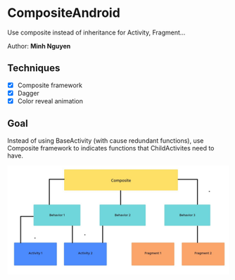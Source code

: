 # CompositeAndroid
Use composite instead of inheritance for Activity, Fragment...

Author: **Minh Nguyen**

## Techniques

* [x] Composite framework
* [x] Dagger
* [x] Color reveal animation

## Goal
Instead of using BaseActivity (with cause redundant functions), use Composite framework to indicates functions that ChildActivites need to have.

![screenshot](diag.JPG)

